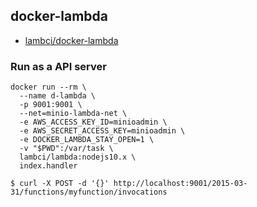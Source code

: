 ## docker-lambda
  - [lambci/docker-lambda](https://github.com/lambci/docker-lambda)

### Run as a API server

```
docker run --rm \
  --name d-lambda \
  -p 9001:9001 \
  --net=minio-lambda-net \
  -e AWS_ACCESS_KEY_ID=minioadmin \
  -e AWS_SECRET_ACCESS_KEY=minioadmin \
  -e DOCKER_LAMBDA_STAY_OPEN=1 \
  -v "$PWD":/var/task \
  lambci/lambda:nodejs10.x \
  index.handler
```

```
$ curl -X POST -d '{}' http://localhost:9001/2015-03-31/functions/myfunction/invocations
```
